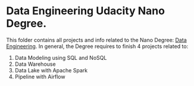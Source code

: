 # Data Engineering Udacity Nano Degree. 
This folder contains all projects and info related to the Nano Degree: [Data Engineering](https://www.udacity.com/course/data-engineer-nanodegree--nd027). In general, the Degree requires to finish 4 projects related to:
1. Data Modeling using SQL and NoSQL
2. Data Warehouse
3. Data Lake with Apache Spark
4. Pipeline with Airflow
